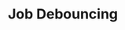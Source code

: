 ---
slug: job-debouncing
version: v1.590.0
title: Job Debouncing
tags: ['Jobs', 'Performance', 'Debouncing']
description: Prevent redundant job executions by canceling duplicate jobs within a specified time window. Debouncing is enabled by default for dependency jobs.
features:
  [
    'Cancel pending jobs with identical characteristics when new ones arrive',
    'Configure custom debounce time windows',
    'Use custom debounce keys for fine-grained control',
    'Default debouncing enabled for dependency jobs',
  ]
docs: /docs/core_concepts/job_debouncing
---